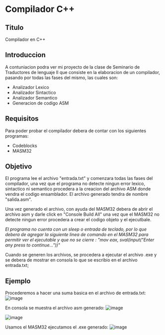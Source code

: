 <h1>Compilador C++</h1>

<h2>Titulo</h2>

Compilador en C++

<h2>Introduccion</h2>

A contuniacion podra ver mi proyecto de la clase de Seminario de Traductores de lenguaje II que consiste en la elaboracion de un compilador, pasando por todas las fases del mismo, las cuales son:
<ul>
  <li>Analizador Lexico</li>
  <li>Analizador Sintactico</li>
  <li>Analizador Semantico</li>
  <li>Generacion de codigo ASM</li>
</ul>

<h2>Requisitos</h2>

Para poder probar el compilador debera de contar con los siguientes programas:
<ul>
  <li>Codeblocks</li>
  <li>MASM32</li>
</ul>

<h2>Objetivo</h2>

El programa lee el archivo "entrada.txt" y comenzara todas las fases del compilador, una vez que el programa no detecte ningun error lexico, sintactico ni semantico procedera a la creacion del archivo ASM donde vendra el codigo ensamblador. El archivo generado tendra de nombre "salida.asm".

Una vez generado el archivo, con ayuda del MASM32 debera de abrir el archivo asm y darle click en "Console Build All" una vez que el MASM32 no detecte ningun error procedera a crear el codigo objeto y el ejecutbale. 

*El programa no cuenta con un sleep o entrada de teclado, por lo que debera de agregar la siguiente linea de comando en el MASM32 para permitir ver el ejecutable y que no se cierre : "mov eax, sval(input("Enter any press to continue..."))"*

Cuando se generen los archivos, se procedera a ejecutar el archivo .exe y se debera de mostrar en consola lo que se escribio en el archivo entrada.txt;

<h2>Ejemplo</h2>

Procederemos a hacer una suma basica en el archivo de entrada.txt:
![image](https://user-images.githubusercontent.com/97914817/169629929-6861111e-0102-472e-a087-164c542fe4b5.png)

En consola se muestra el archivo asm generado:
![image](https://user-images.githubusercontent.com/97914817/169629963-f505d9f3-8eea-4576-9ff5-d4387d083817.png)

![image](https://user-images.githubusercontent.com/97914817/169629967-2814d4c9-03be-4bfd-bb1b-010590addff5.png)

Usamos el MASM32 ejecutamos el .exe generado:
![image](https://user-images.githubusercontent.com/97914817/169630041-802187d6-93f6-40f9-b05d-493f16305af8.png)





